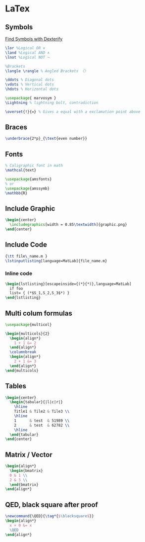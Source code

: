 # LaTex

## Symbols

[Find Symbols with Dexterify](http://detexify.kirelabs.org/classify.html)

```latex
\lor %Logical OR ∨
\land %Logical AND ∧
\lnot %Logical NOT ¬

%Brackets
\langle \rangle % Angled Brackets 〈〉

\ddots % Diagonal dots
\vdots % Vertical dots
\hdots % Horizontal dots

\usepackage{ marvosym }
\Lightning % lightning bolt, contradiction

\overset{!}{=} % Gives a equal with a exclamation point above
```

## Braces

```latex
\underbrace{2*p}_{\text{even number}}
```

## Fonts

```latex
% Caligraphic font in math
\mathcal{text}

\usepackage{amsfonts} 
% or 
\usepackage{amssymb}
\mathbb{R}
```

## Include Graphic

```latex
\begin{center}
  \includegraphics[width = 0.85\textwidth]{graphic.png}
\end{center}
```

## Include Code

```latex
{\tt file\_name.m }
\lstinputlisting[language=MatLab]{file_name.m}
```

### Inline code 
```latex
\begin{lstlisting}[escapeinside={(*}{*)},language=MatLab]
  if foo
  list= { (*$S_1,S_2,S_3$*) }
\end{lstlisting}
```

## Multi colum formulas

```latex
\usepackage{multicol}

\begin{multicols}{2}
  \begin{align*}
    1 + 1 &= 2
  \end{align*}
  \columnbreak
  \begin{align*}
    2 + 1 &= 3
  \end{align*}
\end{multicols}
```

## Tables

```latex
\begin{center}
  \begin{tabular}{|l|c|r|}
    \hline
    Title1 & Tile2 & Tile3 \\
    \hline
    1      & test  & 51989 \\
    2      & test  & 62782 \\
    \hline
  \end{tabular}
\end{center}
```

## Matrix / Vector

```latex
\begin{align*}
  \begin{bmatrix}
  0 & 1 \\
  2 & 3 \\
  \end{bmatrix}
\end{align*}
```

## QED, black square after proof
```latex
\newcommand{\QED}{\tag*{$\blacksquare$}}
\begin{align*}
  x + 0 &= x
  \QED
\end{align*}
```
